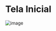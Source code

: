 # Tela Inicial
![image](https://github.com/luccascgs/app-de-vinancas/assets/121114516/e47132fa-228f-46f2-8fb0-8ada8c81d761)
